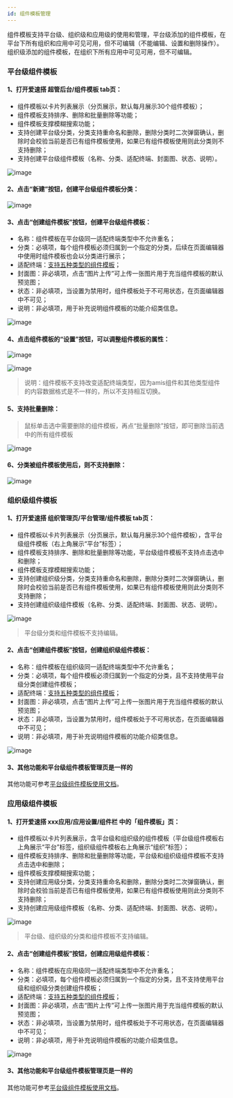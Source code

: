 ```yaml
---
id: 组件模板管理
---
```


组件模板支持平台级、组织级和应用级的使用和管理，平台级添加的组件模板，在平台下所有组织和应用中可见可用，但不可编辑（不能编辑、设置和删除操作）。组织级添加的组件模板，在组织下所有应用中可见可用，但不可编辑。

### 平台级组件模板

#### 1、打开爱速搭 超管后台/组件模板 tab页：
- 组件模板以卡片列表展示（分页展示，默认每月展示30个组件模板）；
- 组件模板支持排序、删除和批量删除等功能；
- 组件模板支撑模糊搜索功能；
- 支持创建平台级分类，分类支持重命名和删除，删除分类时二次弹窗确认，删除时会校验当前是否已有组件模板使用，如果已有组件模板使用则此分类则不支持删除；
- 支持创建平台级组件模板（名称、分类、适配终端、封面图、状态、说明）。

![image](/img/组件模板/platform/widget-tpl-manage.png)

#### 2、点击“新建”按钮，创建平台级组件模板分类：

![image](/img/组件模板/platform/widget-tpl-type.png)

#### 3、点击“创建组件模板”按钮，创建平台级组件模板：
- 名称：组件模板在平台级同一适配终端类型中不允许重名；
- 分类：必填项，每个组件模板必须归属到一个指定的分类，后续在页面编辑器中使用时组件模板也会以分类进行展示；
- 适配终端：[支持五种类型的组件模板](../组件模板/功能介绍#2支持五种类型的组件模板)；
- 封面图：非必填项，点击“图片上传”可上传一张图片用于充当组件模板的默认预览图；
- 状态：非必填项，当设置为禁用时，组件模板处于不可用状态，在页面编辑器中不可见；
- 说明：非必填项，用于补充说明组件模板的功能介绍类信息。

![image](/img/组件模板/platform/create-widget-tpl.png)

#### 4、点击组件模板的“设置”按钮，可以调整组件模板的属性：

![image](/img/组件模板/platform/widget-tpl-setting.png)

![image](/img/组件模板/platform/widget-tpl-setting-form.png)
> 说明：组件模板不支持改变适配终端类型，因为amis组件和其他类型组件的内容数据格式是不一样的，所以不支持相互切换。

#### 5、支持批量删除：
> 鼠标单击选中需要删除的组件模板，再点“批量删除”按钮，即可删除当前选中的所有组件模板

![image](/img/组件模板/platform/widget-tpl-delete.png)

#### 6、分类被组件模板使用后，则不支持删除：

![image](/img/组件模板/platform/widget-tpl-type-delete.png)

### 组织级组件模板

#### 1、打开爱速搭 组织管理页/平台管理/组件模板 tab页：
- 组件模板以卡片列表展示（分页展示，默认每月展示30个组件模板），含平台级组件模板（右上角展示“平台”标签）；
- 组件模板支持排序、删除和批量删除等功能，平台级组件模板不支持点击选中和删除；
- 组件模板支撑模糊搜索功能；
- 支持创建组织级分类，分类支持重命名和删除，删除分类时二次弹窗确认，删除时会校验当前是否已有组件模板使用，如果已有组件模板使用则此分类则不支持删除；
- 支持创建组织级组件模板（名称、分类、适配终端、封面图、状态、说明）。

![image](/img/组件模板/company/widget-tpl-manage.png)
> 平台级分类和组件模板不支持编辑。

#### 2、点击“创建组件模板”按钮，创建组织级组件模板：
- 名称：组件模板在组织级同一适配终端类型中不允许重名；
- 分类：必填项，每个组件模板必须归属到一个指定的分类，且不支持使用平台级分类创建组件模板；
- 适配终端：[支持五种类型的组件模板](../组件模板/功能介绍#2支持五种类型的组件模板)；
- 封面图：非必填项，点击“图片上传”可上传一张图片用于充当组件模板的默认预览图；
- 状态：非必填项，当设置为禁用时，组件模板处于不可用状态，在页面编辑器中不可见；
- 说明：非必填项，用于补充说明组件模板的功能介绍类信息。

![image](/img/组件模板/company/create-widget-tpl.png)

#### 3、其他功能和平台级组件模板管理页是一样的
其他功能可参考[平台级组件模板使用文档](./组件模板管理.md#平台级组件模板)。

### 应用级组件模板

#### 1、打开爱速搭 xxx应用/应用设置/组件栏 中的「组件模板」页：
- 组件模板以卡片列表展示，含平台级和组织级的组件模板（平台级组件模板右上角展示“平台”标签，组织级组件模板右上角展示“组织”标签）；
- 组件模板支持排序、删除和批量删除等功能，平台级和组织级组件模板不支持点击选中和删除；
- 组件模板支撑模糊搜索功能；
- 支持创建应用级分类，分类支持重命名和删除，删除分类时二次弹窗确认，删除时会校验当前是否已有组件模板使用，如果已有组件模板使用则此分类则不支持删除；
- 支持创建应用级组件模板（名称、分类、适配终端、封面图、状态、说明）。

![image](/img/组件模板/app/widget-tpl-manage.png)
> 平台级、组织级的分类和组件模板不支持编辑。

#### 2、点击“创建组件模板”按钮，创建应用级组件模板：
- 名称：组件模板在应用级同一适配终端类型中不允许重名；
- 分类：必填项，每个组件模板必须归属到一个指定的分类，且不支持使用平台级和组织级分类创建组件模板；
- 适配终端：[支持五种类型的组件模板](../组件模板/功能介绍#2支持五种类型的组件模板)；
- 封面图：非必填项，点击“图片上传”可上传一张图片用于充当组件模板的默认预览图；
- 状态：非必填项，当设置为禁用时，组件模板处于不可用状态，在页面编辑器中不可见；
- 说明：非必填项，用于补充说明组件模板的功能介绍类信息。

![image](/img/组件模板/app/create-widget-tpl.png)

#### 3、其他功能和平台级组件模板管理页是一样的
其他功能可参考[平台级组件模板使用文档](./组件模板管理.md#平台级组件模板)。